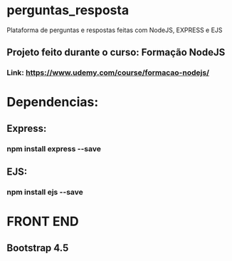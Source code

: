 # perguntas_resposta
Plataforma de perguntas e respostas feitas com NodeJS, EXPRESS e EJS

## Projeto feito durante o curso: Formação NodeJS

### Link: https://www.udemy.com/course/formacao-nodejs/

# Dependencias:
  ## Express:
  ### npm install express --save
  
  ## EJS:
  ### npm install ejs --save


# FRONT END
## Bootstrap 4.5

 
